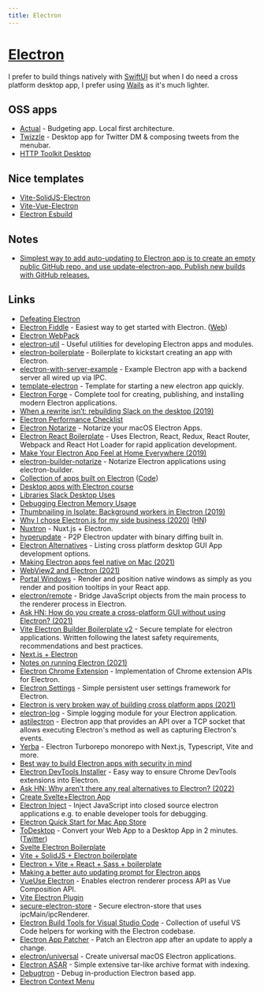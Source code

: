 ```yaml
---
title: Electron
---
```


# [Electron](https://electronjs.org/)

I prefer to build things natively with [SwiftUI](../programming-languages/swift/swift-libraries/swiftui.md) but when I do need a cross platform desktop app, I prefer using [Wails](../programming-languages/go/go-libraries/wails.md) as it's much lighter.

## OSS apps

- [Actual](https://github.com/actualbudget/actual) - Budgeting app. Local first architecture.
- [Twizzle](https://github.com/kitze/twizzle) - Desktop app for Twitter DM & composing tweets from the menubar.
- [HTTP Toolkit Desktop](https://github.com/httptoolkit/httptoolkit-desktop)

## Nice templates

- [Vite-SolidJS-Electron](https://github.com/ch99q/vite-solid-electron)
- [Vite-Vue-Electron](https://github.com/electron-vite/electron-vite-vue)
- [Electron Esbuild](https://github.com/Kiyozz/electron-esbuild)

## Notes

- [Simplest way to add auto-updating to Electron app is to create an empty public GitHub repo, and use update-electron-app. Publish new builds with GitHub releases.](https://twitter.com/maccaw/status/1469182489180708865)

## Links

- [Defeating Electron](https://medium.com/@felixrieseberg/defeating-electron-e1464d075528)
- [Electron Fiddle](https://github.com/electron/fiddle) - Easiest way to get started with Electron. ([Web](https://www.electronjs.org/fiddle))
- [Electron WebPack](https://github.com/electron-userland/electron-webpack)
- [electron-util](https://github.com/sindresorhus/electron-util) - Useful utilities for developing Electron apps and modules.
- [electron-boilerplate](https://github.com/sindresorhus/electron-boilerplate) - Boilerplate to kickstart creating an app with Electron.
- [electron-with-server-example](https://github.com/jlongster/electron-with-server-example) - Example Electron app with a backend server all wired up via IPC.
- [template-electron](https://github.com/fabiospampinato/template-electron) - Template for starting a new electron app quickly.
- [Electron Forge](https://github.com/electron-userland/electron-forge) - Complete tool for creating, publishing, and installing modern Electron applications.
- [When a rewrite isn’t: rebuilding Slack on the desktop (2019)](https://slack.engineering/rebuilding-slack-on-the-desktop-308d6fe94ae4)
- [Electron Performance Checklist](https://github.com/electron/electron/blob/505e9fc38c541b6987def98b5400edd064983f20/docs/tutorial/performance.md#how)
- [Electron Notarize](https://github.com/electron/electron-notarize) - Notarize your macOS Electron Apps.
- [Electron React Boilerplate](https://github.com/electron-react-boilerplate/electron-react-boilerplate) - Uses Electron, React, Redux, React Router, Webpack and React Hot Loader for rapid application development.
- [Make Your Electron App Feel at Home Everywhere (2019)](https://kilianvalkhof.com/2019/electron/make-your-electron-app-feel-at-home-everywhere/)
- [electron-builder-notarize](https://github.com/karaggeorge/electron-builder-notarize) - Notarize Electron applications using electron-builder.
- [Collection of apps built on Electron](https://www.electronjs.org/apps) ([Code](https://github.com/electron/apps))
- [Desktop apps with Electron course](https://desktopappswithelectron.com/)
- [Libraries Slack Desktop Uses](https://slack.com/libs/desktop)
- [Debugging Electron Memory Usage](http://seenaburns.com/debugging-electron-memory-usage/)
- [Thumbnailing in Isolate: Background workers in Electron (2019)](http://seenaburns.com/2019/01/02/thumbnailing-in-isolate/)
- [Why I chose Electron.js for my side business (2020)](https://getloaf.io/blog/why-i-chose-electronjs/) ([HN](https://news.ycombinator.com/item?id=25136406))
- [Nuxtron](https://github.com/saltyshiomix/nuxtron) - Nuxt.js + Electron.
- [hyperupdate](https://github.com/hyperdivision/hyperupdate) - P2P Electron updater with binary diffing built in.
- [Electron Alternatives](https://github.com/sudhakar3697/electron-alternatives) - Listing cross platform desktop GUI App development options.
- [Making Electron apps feel native on Mac (2021)](https://getlotus.app/21-making-electron-apps-feel-native-on-mac)
- [WebView2 and Electron (2021)](https://www.electronjs.org/blog/webview2)
- [Portal Windows](https://github.com/cryptagon/portal-windows) - Render and position native windows as simply as you render and position tooltips in your React app.
- [electron/remote](https://github.com/electron/remote) - Bridge JavaScript objects from the main process to the renderer process in Electron.
- [Ask HN: How do you create a cross-platform GUI without using Electron? (2021)](https://news.ycombinator.com/item?id=28484658)
- [Vite Electron Builder Boilerplate v2](https://github.com/cawa-93/vite-electron-builder) - Secure template for electron applications. Written following the latest safety requirements, recommendations and best practices.
- [Next.js + Electron](https://github.com/saltyshiomix/nextron)
- [Notes on running Electron (2021)](https://datastation.multiprocess.io/blog/2021-10-13-notes-on-running-electron.html)
- [Electron Chrome Extension](https://github.com/getstation/electron-chrome-extension) - Implementation of Chrome extension APIs for Electron.
- [Electron Settings](https://github.com/nathanbuchar/electron-settings) - Simple persistent user settings framework for Electron.
- [Electron is very broken way of building cross platform apps (2021)](https://twitter.com/rsms/status/1457946661032849413)
- [electron-log](https://github.com/megahertz/electron-log) - Simple logging module for your Electron application.
- [astilectron](https://github.com/asticode/astilectron) - Electron app that provides an API over a TCP socket that allows executing Electron's method as well as capturing Electron's events.
- [Yerba](https://github.com/TheoBr/yerba) - Electron Turborepo monorepo with Next.js, Typescript, Vite and more.
- [Best way to build Electron apps with security in mind](https://github.com/reZach/secure-electron-template)
- [Electron DevTools Installer](https://github.com/MarshallOfSound/electron-devtools-installer) - Easy way to ensure Chrome DevTools extensions into Electron.
- [Ask HN: Why aren't there any real alternatives to Electron? (2022)](https://news.ycombinator.com/item?id=30810724)
- [Create Svelte+Electron App](https://github.com/soulehshaikh99/create-svelte-electron-app)
- [Electron Inject](https://github.com/tintinweb/electron-inject) - Inject JavaScript into closed source electron applications e.g. to enable developer tools for debugging.
- [Electron Quick Start for Mac App Store](https://github.com/steve981cr/electron-quickstart-mas)
- [ToDesktop](https://www.todesktop.com/) - Convert your Web App to a Desktop App in 2 minutes. ([Twitter](https://twitter.com/ToDesktop))
- [Svelte Electron Boilerplate](https://github.com/ptkdev-boilerplate/svelte-electron-boilerplate)
- [Vite + SolidJS + Electron boilerplate](https://github.com/ch99q/vite-solid-electron)
- [Electron + Vite + React + Sass + boilerplate](https://github.com/electron-vite/electron-vite-react)
- [Making a better auto updating prompt for Electron apps](https://twitter.com/vadimdemedes/status/1542235011188805634)
- [VueUse Electron](https://github.com/vueuse/electron) - Enables electron renderer process API as Vue Composition API.
- [Vite Electron Plugin](https://github.com/electron-vite/vite-plugin-electron)
- [secure-electron-store](https://github.com/reZach/secure-electron-store) - Secure electron-store that uses ipcMain/ipcRenderer.
- [Electron Build Tools for Visual Studio Code](https://github.com/dsanders11/vscode-electron-build-tools) - Collection of useful VS Code helpers for working with the Electron codebase.
- [Electron App Patcher](https://github.com/karlhorky/electron-app-patcher) - Patch an Electron app after an update to apply a change.
- [electron/universal](https://github.com/electron/universal) - Create universal macOS Electron applications.
- [Electron ASAR](https://github.com/electron/asar) - Simple extensive tar-like archive format with indexing.
- [Debugtron](https://github.com/pd4d10/debugtron) - Debug in-production Electron based app.
- [Electron Context Menu](https://github.com/sindresorhus/electron-context-menu)
